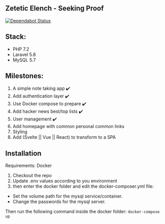 Zetetic Elench - Seeking Proof
---

[![Dependabot Status](https://api.dependabot.com/badges/status?host=github&repo=elvispt/zeteticelench)](https://dependabot.com)

## Stack:
- PHP 7.2
- Laravel 5.8
- MySQL 5.7

## Milestones:

1. A simple note taking app ✔️
2. Add authentication layer ✔️
3. Use Docker compose to prepare ✔️
4. Add hacker news best/top lists ✔️
5. User management ✔️
6. Add homepage with common personal common links
7. Styling
8. Add (Svelte || Vue || React) to transform to a SPA 

## Installation

Requirements: Docker

1. Checkout the repo
2. Update .env values according to you environment
3. then enter the docker folder and edit the docker-composer.yml file:
  - Set the volume path for the mysql service/container.
  - Change the passwords for the mysql server.

Then run the following command inside the docker folder:
`docker-compose up`
